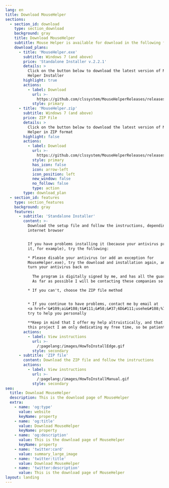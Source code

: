 ```yaml
---
lang: en
title: Download MouseHelper
sections:
  - section_id: download
    type: section_download
    background: gray
    title: Download MouseHelper
    subtitle: Mouse Helper is available for download in the following formats
    download_plans:
      - title: 'MouseHelper.exe'
        subtitle: Windows 7 (and above)
        price: 'Standalone Installer v.2.2.1'
        details: >
          Click on the button below to download the latest version of Mouse
          Helper Installer
        highlight: true
        actions:
          - label: Download
            url: >-
              https://github.com/clssystem/MouseHelperReleases/releases/latest/download/MouseHelper.exe
            style: primary
      - title: 'MouseHelper.zip'
        subtitle: Windows 7 (and above)
        price: ZIP File
        details: >
          Click on the button below to download the latest version of Mouse
          Helper in ZIP format
        highlight: false
        actions:
          - label: Download
            url: >-
              https://github.com/clssystem/MouseHelperReleases/releases/latest/download/MouseHelper.zip
            style: primary
            has_icon: false
            icon: arrow-left
            icon_position: left
            new_window: false
            no_follow: false
            type: action
        type: download_plan
  - section_id: features
    type: section_features
    background: gray
    features:
      - subtitle: 'Standalone Installer'
        content: >-
          Download the setup file and follow the instructions, depending on your
          internet browser


          If you have problems installing it (because your antivirus prevents
          it, for example), try the following:

          * Please disable your antivirus (or add an exception for
          MouseHelper.exe), try the download and installation again, and then
          turn your antivirus back on
              
            The program is digitally signed by me, and has all the guarantees, but since it accesses the mouse and keyboard at a very low level, some antivirus can incorrectly detect it as a false positive
            As far as possible I will be contacting these companies so that they take it into account

          * If you can't, choose the ZIP file method


          * If you continue to have problems, contact me by email at
          <a href='&#109;ai&#108;t&#111;&#58;&#37;6D&#111;usehe&#108;%70e&#114;&#64;outlo&#111;&#107;%&#50;Ee&#115;'>&#109;&#111;u&#115;ehe&#108;&#112;er&#64;outlook&#46;&#101;s</a> and I will
          try to help you personally
             
          **Keep in mind that I offer my help altruistically, and that behind
          this project I am only dedicating my free time, so be patient**
        actions:
          - label: View instructions
            url: >-
              /:pagelang:/images/HowToInstallEdge.gif
            style: secondary
      - subtitle: 'ZIP file'
        content: Download the ZIP file and follow the instructions
        actions:
          - label: View instructions
            url: >-
              /:pagelang:/images/HowToInstallManual.gif
            style: secondary
seo:
  title: Download MouseHelper
  description: This is the download page of MouseHelper
  extra:
    - name: 'og:type'
      value: website
      keyName: property
    - name: 'og:title'
      value: Download MouseHelper
      keyName: property
    - name: 'og:description'
      value: This is the download page of MouseHelper
      keyName: property
    - name: 'twitter:card'
      value: summary_large_image
    - name: 'twitter:title'
      value: Download MouseHelper
    - name: 'twitter:description'
      value: This is the download page of MouseHelper
layout: landing
---
```

